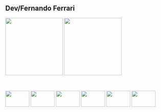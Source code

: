 ## Dev/Fernando Ferrari

<div>
  <img height = "180em" src = https://github-readme-stats.vercel.app/api?username=feh20022&show_icons=true&theme=merko>
  <img height = "180em" src = https://github-readme-stats.vercel.app/api/top-langs/?username=anuraghazra&layout=compact&theme=merko>
</div>

##

<div style = "display: inline_block"><br>
  <img align = "center"  height = "50" width = "75" src="https://cdn.jsdelivr.net/gh/devicons/devicon@latest/icons/python/python-original.svg"/>
  <img align = "center"  height = "50" width = "75" src="https://cdn.jsdelivr.net/gh/devicons/devicon@latest/icons/java/java-original.svg"/>
  <img align = "center"  height = "50" width = "75" src="https://cdn.jsdelivr.net/gh/devicons/devicon@latest/icons/mysql/mysql-original-wordmark.svg"/>
  <img align = "center"  height = "50" width = "75" src="https://cdn.jsdelivr.net/gh/devicons/devicon@latest/icons/nodejs/nodejs-original-wordmark.svg"/>
  <img align = "center"  height = "50" width = "75" src="https://cdn.jsdelivr.net/gh/devicons/devicon@latest/icons/flask/flask-original.svg"/>
  <img align = "center"  height = "50" width = "75" src="https://cdn.jsdelivr.net/gh/devicons/devicon@latest/icons/git/git-original-wordmark.svg"/>
</div>
          
